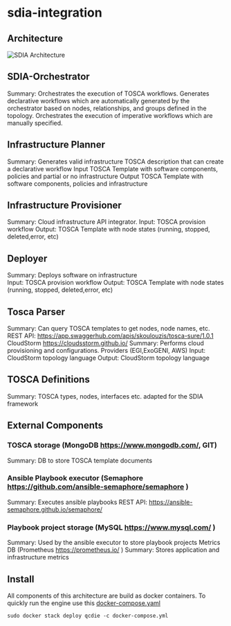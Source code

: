 # sdia-integration


## Architecture 
![SDIA Architecture](https://raw.githubusercontent.com/qcdia-sdia/sdia-orchestrator/master/images/Untitled%20drawing.png)


## SDIA-Orchestrator
Summary: Orchestrates the execution of TOSCA workflows. Generates declarative workflows which are automatically generated by the orchestrator based on nodes, relationships, and groups defined in the topology. Orchestrates the execution of imperative workflows which are manually specified.  

## Infrastructure Planner 
Summary: Generates valid infrastructure TOSCA description that can create a declarative workflow 
Input TOSCA Template with software components, policies and  partial or no infrastructure
Output  TOSCA Template with software components, policies and infrastructure


## Infrastructure Provisioner 
Summary: Cloud infrastructure API integrator. 
Input: TOSCA provision workflow
Output: TOSCA Template with node states (running, stopped, deleted,error, etc)

## Deployer 
Summary: Deploys software on infrastructure   
Input: TOSCA provision workflow
Output: TOSCA Template with node states (running, stopped, deleted,error, etc)

## Tosca Parser 
Summary: Can query TOSCA templates to get nodes, node names, etc.
REST API: https://app.swaggerhub.com/apis/skoulouzis/tosca-sure/1.0.1
CloudStorm https://cloudsstorm.github.io/ 
Summary: Performs cloud provisioning and configurations. Providers (EGI,ExoGENI, AWS)
Input:  CloudStorm topology language 
Output:  CloudStorm topology language 


## TOSCA Definitions 
Summary: TOSCA types, nodes, interfaces etc. adapted for the SDIA framework 


## External Components    

### TOSCA storage (MongoDB https://www.mongodb.com/, GIT)
Summary: DB to store TOSCA template documents 

### Ansible Playbook executor (Semaphore https://github.com/ansible-semaphore/semaphore )
Summary: Executes ansible playbooks 
REST API: https://ansible-semaphore.github.io/semaphore/

### Playbook project storage (MySQL https://www.mysql.com/ )
Summary: Used by the ansible executor to store playbook projects 
Metrics DB (Prometheus https://prometheus.io/ ) 
Summary: Stores application and infrastructure metrics 


## Install


All components of this architecture are build as docker containers. 
To quickly run the engine use this [docker-compose.yaml](./blob/master/docker-compose.yml)
```
sudo docker stack deploy qcdie -c docker-compose.yml
```




